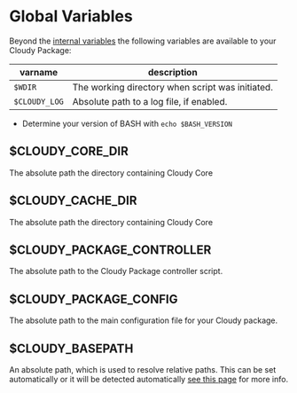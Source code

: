 <!--
id: globals
tags: ''
-->

# Global Variables

Beyond the [internal variables](https://www.tldp.org/LDP/abs/html/internalvariables.html#BASHSUBSHELLREF) the following variables are available to your Cloudy Package:

| varname     | description                                                                 |
|-------------|-----------------------------------------------------------------------------|
| `$WDIR`     | The working directory when script was initiated.                            |
| `$CLOUDY_LOG`  | Absolute path to a log file, if enabled.                                    |

* Determine your version of BASH with `echo $BASH_VERSION`

## $CLOUDY_CORE_DIR

The absolute path the directory containing Cloudy Core

## $CLOUDY_CACHE_DIR

The absolute path the directory containing Cloudy Core

## $CLOUDY_PACKAGE_CONTROLLER

The absolute path to the Cloudy Package controller script.

## $CLOUDY_PACKAGE_CONFIG

The absolute path to the main configuration file for your Cloudy package.

## $CLOUDY_BASEPATH

An absolute path, which is used to resolve relative paths.  This can be set automatically or it will be detected automatically [see this page](@cloudy_basepath) for more info.

